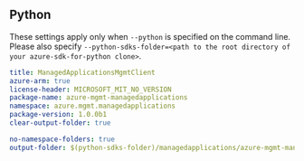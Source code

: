 ## Python

These settings apply only when `--python` is specified on the command line.
Please also specify `--python-sdks-folder=<path to the root directory of your azure-sdk-for-python clone>`.

``` yaml $(python)
title: ManagedApplicationsMgmtClient
azure-arm: true
license-header: MICROSOFT_MIT_NO_VERSION
package-name: azure-mgmt-managedapplications
namespace: azure.mgmt.managedapplications
package-version: 1.0.0b1
clear-output-folder: true
```

``` yaml $(python)
no-namespace-folders: true
output-folder: $(python-sdks-folder)/managedapplications/azure-mgmt-managedapplications/azure/mgmt/managedapplications
```
